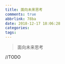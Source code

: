```yaml
---
title: 面向未来思考
comments: true
abbrlink: 78ba
date: 2018-12-17 18:06:28
categories:
tags:
---
```


> 面向未来思考

//TODO
